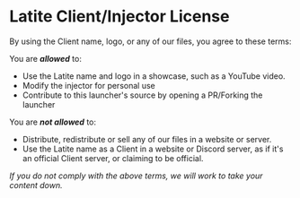 ﻿# Latite Client/Injector License

By using the Client name, logo, or any of our files, you agree to these terms:

You are ***allowed*** to:

- Use the Latite name and logo in a showcase, such as a YouTube video.
- Modify the injector for personal use
- Contribute to this launcher's source by opening a PR/Forking the launcher

You are ***not allowed*** to:

- Distribute, redistribute or sell any of our files in a website or server.
- Use the Latite name as a Client in a website or Discord server, as if it's an official Client server, or claiming to
  be official.

*If you do not comply with the above terms, we will work to take your content down.*
